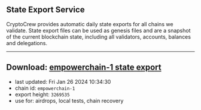 ## State Export Service
CryptoCrew provides automatic daily state exports for all chains we validate. State export files can be used as genesis files and are a snapshot of the current blockchain state, including all validators, accounts, balances and delegations.

---
**Download: [empowerchain-1 state export](https://dl.ccvalidators.com/SERVICE/empowerchain/empowerchain-1_export_3269535.json)**
---

- last updated: Fri Jan 26 2024 10:34:30
- chain id: `empowerchain-1`
- export height: `3269535`
- use for: airdrops, local tests, chain recovery
